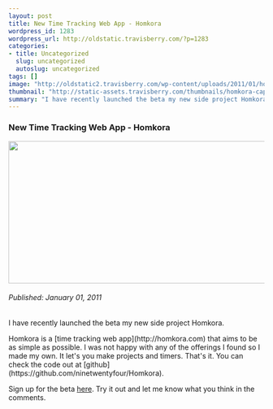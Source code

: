 ```yaml
--- 
layout: post
title: New Time Tracking Web App - Homkora
wordpress_id: 1283
wordpress_url: http://oldstatic.travisberry.com/?p=1283
categories: 
- title: Uncategorized
  slug: uncategorized
  autoslug: uncategorized
tags: []
image: "http://oldstatic2.travisberry.com/wp-content/uploads/2011/01/homkora-cap.jpg"
thumbnail: "http://static-assets.travisberry.com/thumbnails/homkora-cap_thumb.jpg"
summary: "I have recently launched the beta my new side project Homkora."
---
```

<article class="post clearfix">
  <h3>New Time Tracking Web App - Homkora</h3>
  <a href="http://homkora.com" class="postImageLink"><img src="http://oldstatic2.travisberry.com/wp-content/uploads/2011/01/homkora-cap.jpg" alt="" class="thumbnail alignleft" width=640 height=280 /></a>
  <h6>Published: January 01, 2011</h6>

I have recently launched the beta my new side project Homkora. 
<div class="clearfix"></div>
Homkora is a [time tracking web app](http://homkora.com) that aims to be as simple as possible. I was not happy with any of the offerings I found so I made my own. It let's you make projects and timers. That's it. You can check the code out at [github](https://github.com/ninetwentyfour/Homkora).

Sign up for the beta [here](http://homkora.com/sign-up). Try it out and let me know what you think in the comments.
</article>